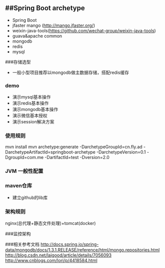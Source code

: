 
##Spring Boot archetype
-------------------
* Spring Boot
* jfaster mango (http://mango.jfaster.org/)
* weixin-java-tools(https://github.com/wechat-group/weixin-java-tools)
* guava&apache common
* mongodb
* redis
* mysql

###存储选型
* 一般小型项目推荐以mongodb做主数据存储，搭配redis缓存

### demo
* 演示mysql基本操作
* 演示redis基本操作
* 演示mongodb基本操作
* 演示微信基本授权
* 演示session解决方案

### 使用规则
mvn install
mvn archetype:generate   -DarchetypeGroupId=cn.fly.ad  -DarchetypeArtifactId=springboot-archetype -DarchetypeVersion=0.1    -DgroupId=com.me      -DartifactId=test  -Dversion=2.0

### JVM 一般性配置

### maven仓库
* 建立github的lib库

### 架构规则
nginx(总代理+静态文件处理)+tomcat(docker)

###监控架构

###相关参考文档
http://docs.spring.io/spring-data/mongodb/docs/1.3.1.RELEASE/reference/html/mongo.repositories.html
http://blog.csdn.net/laigood/article/details/7056093
http://www.cnblogs.com/lori/p/4418584.html


